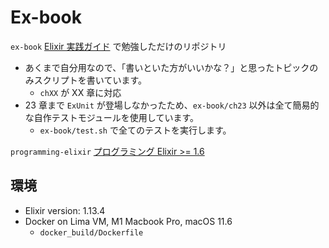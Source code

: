 # Ex-book
`ex-book`
[Elixir 実践ガイド](https://www.oiax.jp/ex_book1) で勉強しただけのリポジトリ
- あくまで自分用なので、「書いといた方がいいかな？」と思ったトピックのみスクリプトを書いています。
    - `chXX` が XX 章に対応
- 23 章まで `ExUnit` が登場しなかったため、`ex-book/ch23` 以外は全て簡易的な自作テストモジュールを使用しています。
    - `ex-book/test.sh` で全てのテストを実行します。
  
`programming-elixir`
[プログラミング Elixir >= 1.6](https://www.ohmsha.co.jp/book/9784274226373/)

## 環境
- Elixir version: 1.13.4
- Docker on Lima VM, M1 Macbook Pro, macOS 11.6
    - `docker_build/Dockerfile`